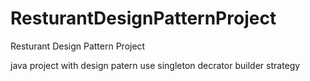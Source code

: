 # ResturantDesignPatternProject
 Resturant Design Pattern Project

java project with design patern
use singleton decrator builder strategy
